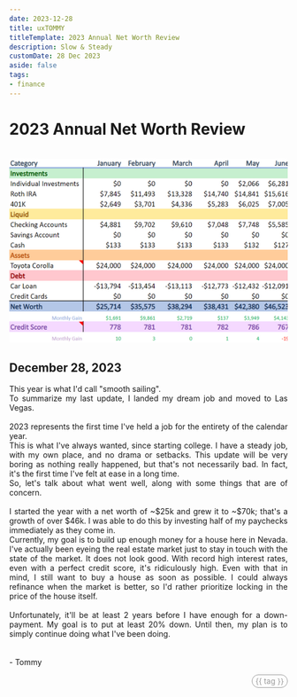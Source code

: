 ```yaml
---
date: 2023-12-28
title: uxTOMMY
titleTemplate: 2023 Annual Net Worth Review
description: Slow & Steady
customDate: 28 Dec 2023
aside: false
tags:
- finance
---
```


<h1>2023 Annual Net Worth Review</h1>

<br>
<div id="imgWindow">
<img src="../assets/blogpics/2023-NetWorth-Update.jpg" alt="A snippet of a spreadsheet breaking down Tommy's finances for 2023."/>
</div>

<h2>December 28, 2023</h2>

<p>
    This year is what I'd call "smooth sailing".
    <br>
    To summarize my last update, I landed my dream job and moved to Las Vegas.
    <br><br>
    2023 represents the first time I've held a job for the entirety of the calendar year.
    <br>
    This is what I've always wanted, since starting college. I have a steady job, with my own place, and no drama or setbacks. This update will be very boring as nothing really happened, but that's not necessarily bad. In fact, it's the first time I've felt at ease in a long time.
    <br>
    So, let's talk about what went well, along with some things that are of concern.
    <br><br>
    I started the year with a net worth of ~$25k and grew it to ~$70k; that's a growth of over $46k. I was able to do this by investing half of my paychecks immediately as they come in.
    <br>
    Currently, my goal is to build up enough money for a house here in Nevada. I've actually been eyeing the real estate market just to stay in touch with the state of the market. It does not look good. With record high interest rates, even with a perfect credit score, it's ridiculously high. Even with that in mind, I still want to buy a house as soon as possible. I could always refinance when the market is better, so I'd rather prioritize locking in the price of the house itself.
    <br><br>
    Unfortunately, it'll be at least 2 years before I have enough for a down-payment. My goal is to put at least 20% down. Until then, my plan is to simply continue doing what I've been doing.
    <br><br><br>
    - Tommy
</p>

<div v-for="blog in blogs">
    <span id="tags" v-if="blog.basename == '2023-12-28'">
        <span id="tagPills" v-for="tag in blog.tags">
            {{ tag }}
        </span>
    </span>
</div>

<style scoped>
#imgWindow {
    width: 100%;
    overflow-x: scroll;
}
img {
    min-width: 175%;
}
p {
    text-align: justify;
}

#tags {
    display: flex;
    justify-content: end;
}
#tagPills {
    color: #999;
    font-size: .85rem;
    border: 1px #999 solid;
    border-radius: 1rem;
    padding: 3px 6px;
    margin-left: 4px;
}
</style>

<script>
export default {
    data() {
        return {
            blogs: <!--@include: ../blogs-metadata.json-->
        }
    }
}
</script>